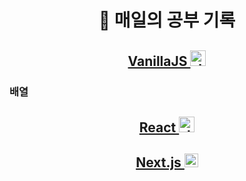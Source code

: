 <h1 align="middle">📝 매일의 공부 기록</h1>

[<h2 align="middle">VanillaJS <img src="https://cdn.icon-icons.com/icons2/2415/PNG/512/javascript_original_logo_icon_146455.png" width="25px" height="auto" alt="JSIcon"></img></h2>](https://github.com/By-hoon/Daily-Learn/tree/main/Theory/VanillaJS)

<h3>배열</h3>

[<h2 align="middle">React <img src="https://blog.kakaocdn.net/dn/c5yaqz/btqXXVBqHvp/SEBAeKYrkouV6xZGcWDa9k/img.webp" width="25px" height="auto" alt="JSIcon"></img></h2>](https://github.com/By-hoon/Daily-Learn/tree/main/Theory/ReactJS)

[<h2 align="middle">Next.js <img src="https://api.iconify.design/cib/next-js.svg" width="22px" height="auto" alt="JSIcon"></img></h2>](https://github.com/By-hoon/Daily-Learn/tree/main/Theory/NextJS)
